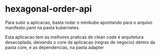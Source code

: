 # hexagonal-order-api

Para subir a aplicacao, basta rodar o minikube apontando para o arquivo manifesto.yaml na pasta kubernetes.

Esta aplicacao tem as melhores praticas de clean code e arquitetura desacoplada, deixando o core da aplicacao (regras de negocio) dentro da pasta core, e as dependencias, na pasta adapter